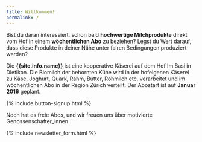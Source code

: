 ```yaml
---
title: Willkommen!
permalink: /
---
```


Bist du daran interessiert, schon bald **hochwertige Milchprodukte**
direkt vom Hof in einem **wöchentlichen Abo** zu beziehen? Legst du
Wert darauf, dass diese Produkte in deiner Nähe unter fairen
Bedingungen produziert werden?

Die **{{site.info.name}}** ist eine kooperative Käserei auf dem
Hof Im Basi in Dietikon. Die Biomilch der behornten Kühe wird in der
hofeigenen Käserei zu Käse, Joghurt, Quark, Rahm, Butter, Rohmilch
etc. verarbeitet und im wöchentlichen Abo in der Region Zürich
verteilt. Der Abostart ist auf **Januar 2016** geplant.

{% include button-signup.html %}

Noch hat es freie Abos, und wir freuen uns über motivierte
Genossenschafter_innen.


{% include newsletter_form.html %}
